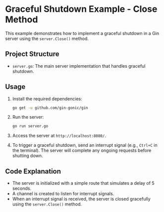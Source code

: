 # Graceful Shutdown Example - Close Method

This example demonstrates how to implement a graceful shutdown in a Gin server using the `server.Close()` method.

## Project Structure

- `server.go`: The main server implementation that handles graceful shutdown.

## Usage

1. Install the required dependencies:

   ```bash
   go get -u github.com/gin-gonic/gin
   ```

2. Run the server:

   ```bash
   go run server.go
   ```

3. Access the server at `http://localhost:8080/`.

4. To trigger a graceful shutdown, send an interrupt signal (e.g., `Ctrl+C` in the terminal). The server will complete any ongoing requests before shutting down.

## Code Explanation

- The server is initialized with a simple route that simulates a delay of 5 seconds.
- A channel is created to listen for interrupt signals.
- When an interrupt signal is received, the server is closed gracefully using the `server.Close()` method.
